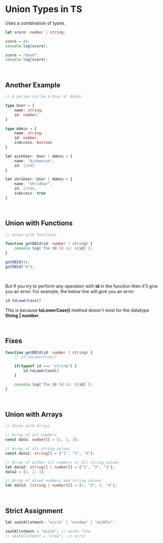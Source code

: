 # Union Types in TS

Uses a combination of types. 

``` typescript
let score: number | string;

score = 44;
console.log(score);

score = "Good";
console.log(score);
```

<br>

## Another Example

``` typescript
// A person can be a User or Admin

type User = {
    name: string;
    id: number;
}

type Admin = {
    name: string;
    id: number;
    isAccess: boolean
}

let aishUser: User | Admin = {
    name: "Aishwarya",
    id: 12345
}

let shriUser: User | Admin = {
    name: "Shridhar",
    id: 12346,
    isAccess: true
}
```

<br>

## Union with Functions

``` typescript
// Union with functions

function getDBId(id: number | string) {
    console.log(`The DB Id is: ${id}`);
}

getDBId(4);
getDBId("4");
```

<br>

But if you try to perform any operation with **id** in the function then it'll give you an error. For example, the below line will give you an error:

``` typescript
id.toLowerCase()
```

This is because **toLowerCase()** method doesn't exist for the datatype **String | number**.

<br>

## Fixes

``` typescript
function getDBId(id: number | string) {
    // id.toLowerCase()

    if(typeof id === "string") {
        id.toLowerCase()
    }

    console.log(`The DB Id is: ${id}`);
}
```

<br>

## Union with Arrays

``` typescript
// Union with Arrays

// Array of all numbers
const data: number[] = [1, 2, 3];

// Array of all string values
const data1: string[] = ["1", "2", "3"];

// Array of either all numbers or all string values
let data2: string[] | number[] = ["1", "2", "3"];
data2 = [1, 2, 3];

// Array of mixed numbers and string values
let data3: (string | number)[] = [1, "2", 3, "4"];
```

<br>

## Strict Assignment

``` typescript
let seatAllotment: "aisle" | "window" | "middle";

seatAllotment = "aisle"; // works fine
// seatAllotment = "crew";  // error
```
